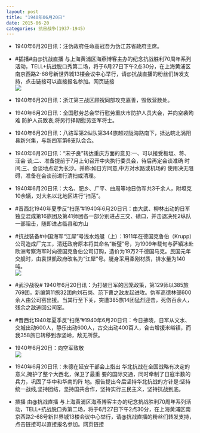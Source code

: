 ```yaml
---
layout: post
title: "1940年06月20日"
date: 2015-06-20
categories: 抗日战争(1937-1945)
---
```


<meta name="referrer" content="no-referrer" />

- 1940年6月20日讯：汪伪政府任命高冠吾为伪江苏省政府主席。 

- #插播#由@抗战直播 与上海黄浦区海燕博客主办的纪念抗战胜利70周年系列活动，TELL+抗战脱口秀第二场，将于6月27日下午2点30分，在上海黄浦区南京西路2-68号新世界城13楼会议中心举行，请@抗战直播的粉丝们转发支持，点击链接可以直接报名参加。网页链接 <br/><img src="https://ww1.sinaimg.cn/large/aca367d8jw1etavpio7d7j209i064dg7.jpg" />

- 1940年6月20日讯：浙江第三战区顾祝同部攻克嘉善，毁敌营数处。 

- 1940年6月20日讯：全国慰劳总会举行慰劳重庆市防护人员大会，并向空袭殉难 防护人员致哀;将另行择期慰劳空军将士。 

- 1940年6月20日讯：八路军第2纵队第344旅越过陇海路南下，抵达皖北涡阳县新兴集，与新四军第6支队会合。  

- 1940年6月20日讯：“宋子良”转达重庆方面的意见:一、可以接受板垣、蒋、汪会 谈;二、准备提前于7月上旬召开中央执行委员会，待后再定会谈准确 时间;三、会谈地点定为长沙。并称:如日方同意,中方对水路或机场的 使用决无阻碍，准备在会谈前进行清扫或清理。  

- 1940年6月20日讯：大名、肥乡、广平、曲周等地日伪军共3千余人，附坦克10余辆，对大名以北地区进行“扫荡”。 

- #晋西北1940年夏季反“扫荡”#1940年6月20日讯：由大武、柳林出动的日军独立混成第16旅团及第41师团各一部分别进占三交、碛口，并击退决死2纵队一部阻击，随即进占临县和方山 

- #抗战装备#中国海军“江犀”号浅水炮艇（上）：1911年在德国克鲁伯（Krupp）公司造成厂完工，清廷政府原本将其命名“新璧”号，为1909年载旬与萨镇冰赴欧洲考察海军时向德国克鲁伯公司订购，造价为19万2千德国马克。民国元年交舰时，由袁世凱政府改名为“江犀”号。艇身采用柔刚材质，排水量为140吨。 <br/><img src="https://ww1.sinaimg.cn/large/aca367d8jw1etabr5ey15j20b406kq3b.jpg" />

- #武沙战役# 1940年6月20日讯：为打破日军的囚笼政策，第129师以385旅769团，新编第11旅32团向刘石岗、范下曹之敌发起进攻。伪军高德林部600余人由公司窑出援。当其行至下关，突遭385旅14团猛烈迎击，死伤百余人，残余之敌逃回公司窑。 

- #晋西北1940年夏季反“扫荡”#1940年6月20日讯：今日拂晓，日军从文水、交城出动600人，静乐出动600人，古交出动400百人，合击增援米峪镇，而我358旅已转移到赤坚岭，敌无所获。 

- 1940年6月20日：向空军致敬 <br/><img src="https://ww1.sinaimg.cn/large/aca367d8jw1eta7fl6ovqj211r0gpafw.jpg" />

- 1940年6月20日讯：朱德在延安干部会上指出 华北抗战在全国战略有决定的意义,掩护了整个大西北，保卫了最重 要的国际交通，同时牵制了日寇半数的兵力，巩固了华中和华南的阵 地。报告提出今后坚持华北抗战的方针是:坚持统一战线,坚持团结，坚持国共合作，坚持实行三民主义，坚持抗战到底。 

- 插播   由@抗战直播 与上海黄浦区海燕博客主办的纪念抗战胜利70周年系列活动，TELL+抗战脱口秀第二场，将于6月27日下午2点30分，在上海黄浦区南京西路2-68号新世界城13楼会议中心举行，请@抗战直播的粉丝们转发支持，点击链接可以直接报名参加。网页链接 

